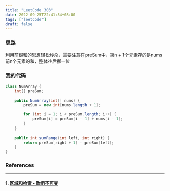 ```yaml
---
title: "LeetCode 303"
date: 2022-09-25T22:41:54+08:00
tags: ["leetcode"]
draft: false
---
```


### 思路

利用前缀和的思想轻松秒杀，需要注意在preSum中，第n + 1个元素存的是nums前n个元素的和，整体往后挪一位

### 我的代码

```java
class NumArray {
    int[] preSum;

    public NumArray(int[] nums) {
        preSum = new int[nums.length + 1];

        for (int i = 1; i < preSum.length; i++) {
            preSum[i] = preSum[i - 1] + nums[i - 1];
        }
    }
    
    public int sumRange(int left, int right) {
        return preSum[right + 1] - preSum[left];
    }
}
```

### References

---

#### 1. [区域和检索 - 数组不可变](https://leetcode.cn/problems/range-sum-query-immutable/)
